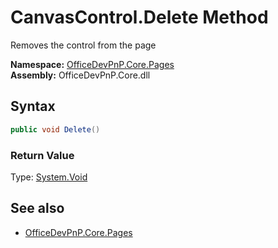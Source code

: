 # CanvasControl.Delete Method  
Removes the control from the page  

**Namespace:** [OfficeDevPnP.Core.Pages](OfficeDevPnP.Core.Pages.md)  
**Assembly:** OfficeDevPnP.Core.dll  
## Syntax
```C#
public void Delete()
```
### Return Value
Type: [System.Void](System.Void.md)  

## See also
- [OfficeDevPnP.Core.Pages](OfficeDevPnP.Core.Pages.md)
